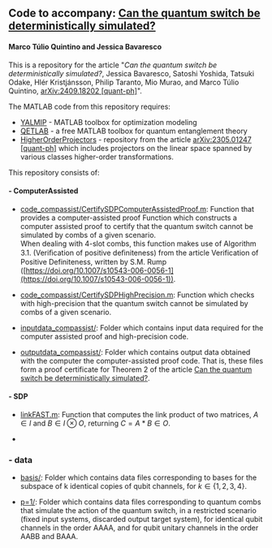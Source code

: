 ## Code to accompany: [Can the quantum switch be deterministically simulated?](https://arxiv.org/abs/2409.18202)

#### Marco Túlio Quintino and Jessica Bavaresco

This is a repository for the article "*Can the quantum switch be deterministically simulated?*, Jessica Bavaresco, Satoshi Yoshida, Tatsuki Odake, Hlér Kristjánsson, Philip Taranto, Mio Murao, and Marco Túlio Quintino, [arXiv:2409.18202 [quant-ph]](https://arxiv.org/abs/2409.18202)".

 The MATLAB code from this repository requires:
- [YALMIP](https://github.com/yalmip/yalmip/) - MATLAB toolbox for optimization modeling
- [QETLAB](http://www.qetlab.com/) - a free MATLAB toolbox for quantum entanglement theory
- [HigherOrderProjectors](https://github.com/mtcq/HigherOrderProjectors) - repository from the article  [arXiv:2305.01247 [quant-ph]](https://arxiv.org/abs/2305.01247) which includes projectors on the linear space spanned by various classes higher-order transformations.

This repository consists of:

#### - ComputerAssisted

- [code_compassist/CertifySDPComputerAssistedProof.m](https://github.com/mtcq/switch_simulation/blob/main/ComputerAssisted/code_compassist/CertifySDPComputerAssistedProof.m): Function that provides a computer-assisted proof Function which constructs a computer assisted proof to certify that the quantum switch cannot be simulated by combs of a given scenario. <br> When dealing with 4-slot combs, this function makes use of Algorithm 3.1. (Veriﬁcation of positive deﬁniteness) from the article Verification of Positive Definiteness, written by S.M. Rump ([https://doi.org/10.1007/s10543-006-0056-1](https://doi.org/10.1007/s10543-006-0056-1)).

- [code_compassist/CertifySDPHighPrecision.m](https://github.com/mtcq/switch_simulation/blob/main/ComputerAssisted/code_compassist/CertifySDPHighPrecision.m): Function which checks with high-precision that the quantum switch cannot be simulated by combs of a given scenario.

- [inputdata_compassist/](https://github.com/mtcq/switch_simulation/tree/main/ComputerAssisted/inputdata_compassist): Folder which contains input data required for the computer assisted proof and high-precision code.

- [outputdata_compassist/](https://github.com/mtcq/switch_simulation/tree/main/ComputerAssisted/outputdata_compassist): Folder which contains output data obtained with the computer the computer-assisted proof code. That is, these files form a proof certificate for Theorem 2 of the article [Can the quantum switch be deterministically simulated?](https://arxiv.org/abs/2409.18202).

#### - SDP

- [linkFAST.m](https://github.com/mtcq/switch_simulation/tree/main/SDP/linkFAST.m): Function that computes the link product of two matrices, $A \in I$ and $B \in I\otimes O$, returning $C = A*B \in O$.

- 

### - data

- [basis/](https://github.com/mtcq/switch_simulation/tree/main/data/basis): Folder which contains data files corresponding to bases for the subspace of k identical copies of qubit channels, for $k\in\{1,2,3,4\}.$

- [p=1/](https://github.com/mtcq/switch_simulation/tree/main/data/p%3D1): Folder which contains data files corresponding to quantum combs that simulate the action of the quantum switch, in a restricted scenario (fixed input systems, discarded output target system), for identical qubit channels in the order AAAA, and for qubit unitary channels in the order AABB and BAAA.


